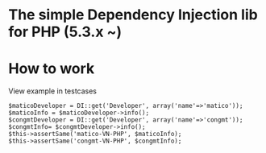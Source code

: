 # The simple Dependency Injection lib for PHP (5.3.x ~)
# How to work
View example in testcases

```
$maticoDeveloper = DI::get('Developer', array('name'=>'matico'));
$maticoInfo = $maticoDeveloper->info();
$congmtDeveloper = DI::get('Developer', array('name'=>'congmt'));
$congmtInfo= $congmtDeveloper->info();
$this->assertSame('matico-VN-PHP', $maticoInfo);
$this->assertSame('congmt-VN-PHP', $congmtInfo);
```